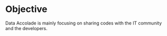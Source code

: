 # Objective

Data Accolade is mainly focusing on sharing codes with the IT community and the developers.
